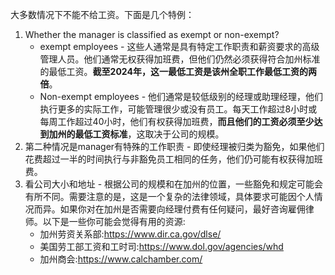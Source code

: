 
大多数情况下不能不给工资。下面是几个特例：

1. Whether the manager is classified as exempt or non-exempt?
	* exempt employees - 这些人通常是具有特定工作职责和薪资要求的高级管理人员。他们通常无权获得加班费，但他们仍然必须获得符合加州标准的最低工资。**截至2024年，这一最低工资是该州全职工作最低工资的两倍**。
	* Non-exempt employees - 他们通常是较低级别的经理或助理经理，他们执行更多的实际工作，可能管理很少或没有员工。每天工作超过8小时或每周工作超过40小时，他们有权获得加班费，**而且他们的工资必须至少达到加州的最低工资标准**，这取决于公司的规模。
2. 第二种情况是manager有特殊的工作职责 - 即使经理被归类为豁免，如果他们花费超过一半的时间执行与非豁免员工相同的任务，他们仍可能有权获得加班费。
3. 看公司大小和地址 - 根据公司的规模和在加州的位置，一些豁免和规定可能会有所不同。需要注意的是，这是一个复杂的法律领域，具体要求可能因个人情况而异。如果你对在加州是否需要向经理付费有任何疑问，最好咨询雇佣律师。以下是一些你可能会觉得有用的资源:
	- 加州劳资关系部:https://www.dir.ca.gov/dlse/
	- 美国劳工部工资和工时司:https://www.dol.gov/agencies/whd
	- 加州商会:https://www.calchamber.com/

































